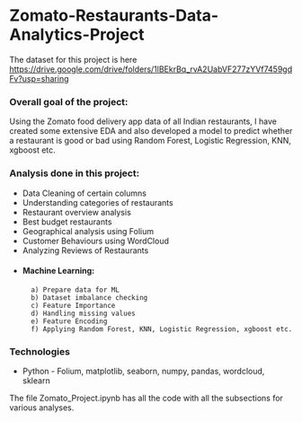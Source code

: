 # Zomato-Restaurants-Data-Analytics-Project
The dataset for this project is here https://drive.google.com/drive/folders/1lBEkrBq_rvA2UabVF277zYVf7459gdFv?usp=sharing

### Overall goal of the project: 
Using the Zomato food delivery app data of all Indian restaurants, I have created some extensive EDA and also developed a model to predict whether a restaurant is good or bad using Random Forest, Logistic Regression, KNN, xgboost etc.

### Analysis done in this project: 
* Data Cleaning of certain columns
* Understanding categories of restaurants
* Restaurant overview analysis
* Best budget restaurants
* Geographical analysis using Folium
* Customer Behaviours using WordCloud
* Analyzing Reviews of Restaurants
* #### Machine Learning:
        a) Prepare data for ML
        b) Dataset imbalance checking
        c) Feature Importance
        d) Handling missing values
        e) Feature Encoding
        f) Applying Random Forest, KNN, Logistic Regression, xgboost etc.
### Technologies
* Python - Folium, matplotlib, seaborn, numpy, pandas, wordcloud, sklearn

The file Zomato_Project.ipynb has all the code with all the subsections for various analyses.
